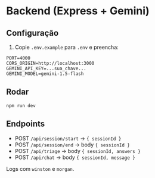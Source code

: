 # Backend (Express + Gemini)

## Configuração

1. Copie `.env.example` para `.env` e preencha:

```
PORT=4000
CORS_ORIGIN=http://localhost:3000
GEMINI_API_KEY=...sua_chave...
GEMINI_MODEL=gemini-1.5-flash
```

## Rodar

```
npm run dev
```

## Endpoints
- POST `/api/session/start` → `{ sessionId }`
- POST `/api/session/end` → body `{ sessionId }`
- POST `/api/triage` → body `{ sessionId, answers }`
- POST `/api/chat` → body `{ sessionId, message }`

Logs com `winston` e `morgan`.
